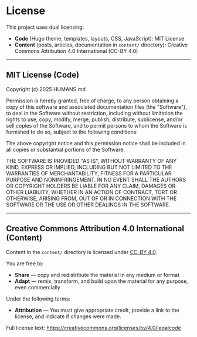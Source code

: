 # License

This project uses dual licensing:

- **Code** (Hugo theme, templates, layouts, CSS, JavaScript): MIT License
- **Content** (posts, articles, documentation in `content/` directory): Creative Commons Attribution 4.0 International (CC-BY 4.0)

---

## MIT License (Code)

Copyright (c) 2025 HUMANS.md

Permission is hereby granted, free of charge, to any person obtaining a copy
of this software and associated documentation files (the "Software"), to deal
in the Software without restriction, including without limitation the rights
to use, copy, modify, merge, publish, distribute, sublicense, and/or sell
copies of the Software, and to permit persons to whom the Software is
furnished to do so, subject to the following conditions:

The above copyright notice and this permission notice shall be included in all
copies or substantial portions of the Software.

THE SOFTWARE IS PROVIDED "AS IS", WITHOUT WARRANTY OF ANY KIND, EXPRESS OR
IMPLIED, INCLUDING BUT NOT LIMITED TO THE WARRANTIES OF MERCHANTABILITY,
FITNESS FOR A PARTICULAR PURPOSE AND NONINFRINGEMENT. IN NO EVENT SHALL THE
AUTHORS OR COPYRIGHT HOLDERS BE LIABLE FOR ANY CLAIM, DAMAGES OR OTHER
LIABILITY, WHETHER IN AN ACTION OF CONTRACT, TORT OR OTHERWISE, ARISING FROM,
OUT OF OR IN CONNECTION WITH THE SOFTWARE OR THE USE OR OTHER DEALINGS IN THE
SOFTWARE.

---

## Creative Commons Attribution 4.0 International (Content)

Content in the `content/` directory is licensed under [CC-BY 4.0](https://creativecommons.org/licenses/by/4.0/).

You are free to:
- **Share** — copy and redistribute the material in any medium or format
- **Adapt** — remix, transform, and build upon the material for any purpose, even commercially

Under the following terms:
- **Attribution** — You must give appropriate credit, provide a link to the license, and indicate if changes were made.

Full license text: https://creativecommons.org/licenses/by/4.0/legalcode

